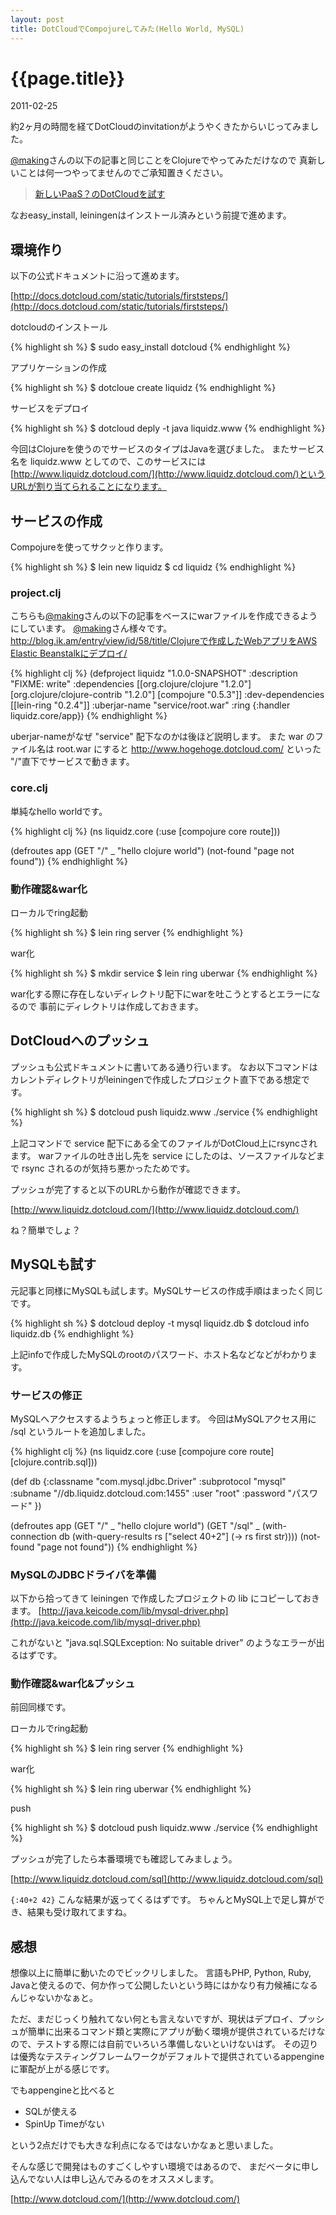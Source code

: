 ```yaml
---
layout: post
title: DotCloudでCompojureしてみた(Hello World, MySQL)
---
```


# {{page.title}}
<p class="meta">2011-02-25</p>


約2ヶ月の時間を経てDotCloudのinvitationがようやくきたからいじってみました。

[@making](http://twitter.com/making)さんの以下の記事と同じことをClojureでやってみただけなので
真新しいことは何一つやってませんのでご承知置きください。

> [新しいPaaS？のDotCloudを試す](http://blog.ik.am/entry/view/id/59/title/%E6%96%B0%E3%81%97%E3%81%84PaaS%EF%BC%9F%E3%81%AEDotCloud%E3%82%92%E8%A9%A6%E3%81%99/)

なおeasy_install, leiningenはインストール済みという前提で進めます。

## 環境作り
以下の公式ドキュメントに沿って進めます。

[http://docs.dotcloud.com/static/tutorials/firststeps/](http://docs.dotcloud.com/static/tutorials/firststeps/)

dotcloudのインストール

{% highlight sh %}
$ sudo easy_install dotcloud
{% endhighlight %}

アプリケーションの作成

{% highlight sh %}
$ dotcloue create liquidz
{% endhighlight %}

サービスをデプロイ

{% highlight sh %}
$ dotcloud deply -t java liquidz.www
{% endhighlight %}

今回はClojureを使うのでサービスのタイプはJavaを選びました。
またサービス名を liquidz.www としてので、このサービスには
[http://www.liquidz.dotcloud.com/](http://www.liquidz.dotcloud.com/)というURLが割り当てられることになります。


## サービスの作成
Compojureを使ってサクッと作ります。

{% highlight sh %}
$ lein new liquidz
$ cd liquidz
{% endhighlight %}

### project.clj
こちらも[@making](http://twitter.com/making)さんの以下の記事をベースにwarファイルを作成できるようにしています。
[@making](http://twitter.com/making)さん様々です。
[http://blog.ik.am/entry/view/id/58/title/Clojureで作成したWebアプリをAWS Elastic Beanstalkにデプロイ/](http://blog.ik.am/entry/view/id/58/title/Clojure%E3%81%A7%E4%BD%9C%E6%88%90%E3%81%97%E3%81%9FWeb%E3%82%A2%E3%83%97%E3%83%AA%E3%82%92AWS+Elastic+Beanstalk%E3%81%AB%E3%83%87%E3%83%97%E3%83%AD%E3%82%A4/)

{% highlight clj %}
(defproject liquidz "1.0.0-SNAPSHOT"
  :description "FIXME: write"
  :dependencies [[org.clojure/clojure "1.2.0"]
                 [org.clojure/clojure-contrib "1.2.0"]
                 [compojure "0.5.3"]]
  :dev-dependencies [[lein-ring "0.2.4"]]
  :uberjar-name "service/root.war"
  :ring {:handler liquidz.core/app})
{% endhighlight %}

uberjar-nameがなぜ "service" 配下なのかは後ほど説明します。
また war のファイル名は root.war にすると http://www.hogehoge.dotcloud.com/ といった
"/"直下でサービスで動きます。

### core.clj
単純なhello worldです。

{% highlight clj %}
(ns liquidz.core
  (:use [compojure core route]))

(defroutes app
  (GET "/" _ "hello clojure world")
  (not-found "page not found"))
{% endhighlight %}

### 動作確認&war化

ローカルでring起動

{% highlight sh %}
$ lein ring server
{% endhighlight %}

war化

{% highlight sh %}
$ mkdir service
$ lein ring uberwar
{% endhighlight %}

war化する際に存在しないディレクトリ配下にwarを吐こうとするとエラーになるので
事前にディレクトリは作成しておきます。

## DotCloudへのプッシュ
プッシュも公式ドキュメントに書いてある通り行います。
なお以下コマンドはカレントディレクトリがleiningenで作成したプロジェクト直下である想定です。

{% highlight sh %}
$ dotcloud push liquidz.www ./service
{% endhighlight %}

上記コマンドで service 配下にある全てのファイルがDotCloud上にrsyncされます。
warファイルの吐き出し先を service にしたのは、ソースファイルなどまで rsync されるのが気持ち悪かったためです。

プッシュが完了すると以下のURLから動作が確認できます。

[http://www.liquidz.dotcloud.com/](http://www.liquidz.dotcloud.com/)

ね？簡単でしょ？

## MySQLも試す
元記事と同様にMySQLも試します。MySQLサービスの作成手順はまったく同じです。

{% highlight sh %}
$ dotcloud deploy -t mysql liquidz.db
$ dotcloud info liquidz.db
{% endhighlight %}

上記infoで作成したMySQLのrootのパスワード、ホスト名などなどがわかります。

### サービスの修正
MySQLへアクセスするようちょっと修正します。
今回はMySQLアクセス用に /sql というルートを追加しました。

{% highlight clj %}
(ns liquidz.core
  (:use
     [compojure core route]
     [clojure.contrib.sql]))

(def db {:classname "com.mysql.jdbc.Driver"
         :subprotocol "mysql"
         :subname "//db.liquidz.dotcloud.com:1455"
         :user "root"
         :password "パスワード" })

(defroutes app
  (GET "/" _ "hello clojure world")
  (GET "/sql" _ (with-connection db
                  (with-query-results rs ["select 40+2"]
                    (-> rs first str))))
  (not-found "page not found"))
{% endhighlight %}

### MySQLのJDBCドライバを準備
以下から拾ってきて leiningen で作成したプロジェクトの lib にコピーしておきます。
[http://java.keicode.com/lib/mysql-driver.php](http://java.keicode.com/lib/mysql-driver.php)

これがないと "java.sql.SQLException: No suitable driver" のようなエラーが出るはずです。

### 動作確認&war化&プッシュ
前回同様です。

ローカルでring起動

{% highlight sh %}
$ lein ring server
{% endhighlight %}

war化

{% highlight sh %}
$ lein ring uberwar
{% endhighlight %}

push

{% highlight sh %}
$ dotcloud push liquidz.www ./service
{% endhighlight %}

プッシュが完了したら本番環境でも確認してみましょう。

[http://www.liquidz.dotcloud.com/sql](http://www.liquidz.dotcloud.com/sql)

`{:40+2 42}` こんな結果が返ってくるはずです。
ちゃんとMySQL上で足し算ができ、結果も受け取れてますね。


## 感想
想像以上に簡単に動いたのでビックリしました。
言語もPHP, Python, Ruby, Javaと使えるので、何か作って公開したいという時にはかなり有力候補になるんじゃないかなぁと。

ただ、まだじっくり触れてない何とも言えないですが、現状はデプロイ、プッシュが簡単に出来るコマンド類と実際にアプリが動く環境が提供されているだけなので、テストする際には自前でいろいろ準備しないといけないはず。
その辺りは優秀なテスティングフレームワークがデフォルトで提供されているappengineに軍配が上がる感じです。

でもappengineと比べると

 * SQLが使える
 * SpinUp Timeがない

という2点だけでも大きな利点になるではないかなぁと思いました。

そんな感じで開発はものすごくしやすい環境ではあるので、
まだベータに申し込んでない人は申し込んでみるのをオススメします。

[http://www.dotcloud.com/](http://www.dotcloud.com/)



